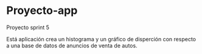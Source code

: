 # Proyecto-app
Proyecto sprint 5

Está aplicación crea un histograma y un gráfico de disperción con respecto a una base de datos de anuncios de venta de autos.
